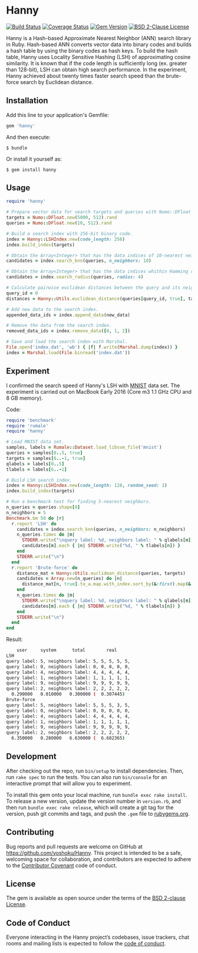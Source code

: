 # Hanny

[![Build Status](https://travis-ci.org/yoshoku/Hanny.svg?branch=master)](https://travis-ci.org/yoshoku/Hanny)
[![Coverage Status](https://coveralls.io/repos/github/yoshoku/Hanny/badge.svg?branch=master)](https://coveralls.io/github/yoshoku/Hanny?branch=master)
[![Gem Version](https://badge.fury.io/rb/hanny.svg)](https://badge.fury.io/rb/hanny)
[![BSD 2-Clause License](https://img.shields.io/badge/License-BSD%202--Clause-orange.svg)](https://github.com/yoshoku/Hanny/blob/master/LICENSE.txt)

Hanny is a Hash-based Approximate Nearest Neighbor (ANN) search library in Ruby.
Hash-based ANN converts vector data into binary codes and builds a hash table by using the binary codes as hash keys.
To build the hash table, Hanny uses Locality Sensitive Hashing (LSH) of approximating cosine similarity.
It is known that if the code length is sufficiently long (ex. greater than 128-bit), LSH can obtain high search performance.
In the experiment, Hanny achieved about twenty times faster search speed than the brute-force search by Euclidean distance.

## Installation

Add this line to your application's Gemfile:

```ruby
gem 'hanny'
```

And then execute:

    $ bundle

Or install it yourself as:

    $ gem install hanny

## Usage

```ruby
require 'hanny'

# Prepare vector data for search targets and queries with Numo::DFloat (shape: [n_samples, n_features]).
targets = Numo::DFloat.new(5000, 512).rand
queries = Numo::DFloat.new(10, 512).rand

# Build a search index with 256-bit binary code.
index = Hanny::LSHIndex.new(code_length: 256)
index.build_index(targets)

# Obtain the Array<Integer> that has the data indices of 10-nearest neighbors for each query.
candidates = index.search_knn(queries, n_neighbors: 10)

# Obtain the Array<Integer> that has the data indices whithin Hamming radius of 4 for each query.
candidates = index.search_radius(queries, radius: 4)

# Calculate pairwise euclidean distances between the query and its neighbors.
query_id = 0
distances = Hanny::Utils.euclidean_distance(queries[query_id, true], targets[candidates[query_id], true])

# Add new data to the search index.
appended_data_ids = index.append_data(new_data)

# Remove the data from the search index.
removed_data_ids = index.remove_data([0, 1, 2])

# Save and load the search index with Marshal.
File.open('index.dat', 'wb') { |f| f.write(Marshal.dump(index)) }
index = Marshal.load(File.binread('index.dat'))
```

## Experiment

I confirmed the search speed of Hanny's LSH with [MNIST](https://www.csie.ntu.edu.tw/~cjlin/libsvmtools/datasets/multiclass.html#mnist) data set.
The experiment is carried out on MacBook Early 2016 (Core m3 1.1 GHz CPU and 8 GB memory).

Code:
```ruby
require 'benchmark'
require 'rumale'
require 'hanny'

# Load MNIST data set.
samples, labels = Rumale::Dataset.load_libsvm_file('mnist')
queries = samples[0..5, true]
targets = samples[6..-1, true]
qlabels = labels[0..5]
tlabels = labels[6..-1]

# Build LSH search index.
index = Hanny::LSHIndex.new(code_length: 128, random_seed: 1)
index.build_index(targets)

# Run a benchmark test for finding 5-nearest neighbors.
n_queries = queries.shape[0]
n_neighbors = 5
Benchmark.bm 50 do |r|
  r.report 'LSH' do
    candidates = index.search_knn(queries, n_neighbors: n_neighbors)
    n_queries.times do |m|
      STDERR.write("\nquery label: %d, neighbors label: " % qlabels[m])
      candidates[m].each { |n| STDERR.write("%d, " % tlabels[n]) }
    end
    STDERR.write("\n")
  end
  r.report 'Brute-force' do
    distance_mat = Hanny::Utils.euclidean_distance(queries, targets)
    candidates = Array.new(n_queries) do |n|
      distance_mat[n, true].to_a.map.with_index.sort_by(&:first).map(&:last)[0...n_neighbors]
    end
    n_queries.times do |m|
      STDERR.write("\nquery label: %d, neighbors label: " % qlabels[m])
      candidates[m].each { |n| STDERR.write("%d, " % tlabels[n]) }
    end
    STDERR.write("\n")
  end
end
```

Result:
```bash
    user     system      total        real
LSH
query label: 5, neighbors label: 5, 5, 5, 5, 5,
query label: 0, neighbors label: 0, 0, 0, 0, 0,
query label: 4, neighbors label: 4, 4, 4, 4, 4,
query label: 1, neighbors label: 1, 1, 1, 1, 1,
query label: 9, neighbors label: 9, 9, 9, 9, 9,
query label: 2, neighbors label: 2, 2, 2, 2, 2,
  0.290000   0.010000   0.300000 (  0.307445)
Brute-force
query label: 5, neighbors label: 5, 5, 5, 3, 5,
query label: 0, neighbors label: 0, 0, 0, 0, 0,
query label: 4, neighbors label: 4, 4, 4, 4, 4,
query label: 1, neighbors label: 1, 1, 1, 1, 1,
query label: 9, neighbors label: 9, 9, 9, 9, 9,
query label: 2, neighbors label: 2, 2, 2, 2, 2,
  6.350000   0.280000   6.630000 (  6.682365)
```

## Development

After checking out the repo, run `bin/setup` to install dependencies. Then, run `rake spec` to run the tests. You can also run `bin/console` for an interactive prompt that will allow you to experiment.

To install this gem onto your local machine, run `bundle exec rake install`. To release a new version, update the version number in `version.rb`, and then run `bundle exec rake release`, which will create a git tag for the version, push git commits and tags, and push the `.gem` file to [rubygems.org](https://rubygems.org).

## Contributing

Bug reports and pull requests are welcome on GitHub at https://github.com/yoshoku/Hanny. This project is intended to be a safe, welcoming space for collaboration, and contributors are expected to adhere to the [Contributor Covenant](http://contributor-covenant.org) code of conduct.

## License

The gem is available as open source under the terms of the [BSD 2-clause License](https://opensource.org/licenses/BSD-2-Clause).

## Code of Conduct

Everyone interacting in the Hanny project’s codebases, issue trackers, chat rooms and mailing lists is expected to follow the [code of conduct](https://github.com/yoshoku/Hanny/blob/master/CODE_OF_CONDUCT.md).
